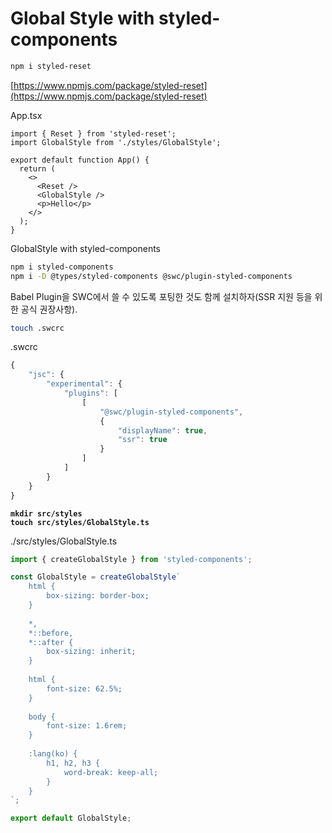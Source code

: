 # Global Style with styled-components

```bash
npm i styled-reset
```

[https://www.npmjs.com/package/styled-reset](https://www.npmjs.com/package/styled-reset)



App.tsx

```tsx
import { Reset } from 'styled-reset';
import GlobalStyle from './styles/GlobalStyle';

export default function App() {
  return (
    <>
      <Reset />
      <GlobalStyle />
      <p>Hello</p>
    </>
  );
}

```



GlobalStyle with styled-components

```bash
npm i styled-components
npm i -D @types/styled-components @swc/plugin-styled-components
```

Babel Plugin을 SWC에서 쓸 수 있도록 포팅한 것도 함께 설치하자(SSR 지원 등을 위한 공식 권장사항).

```bash
touch .swcrc
```

.swcrc

```typescript
{
	"jsc": {
		"experimental": {
			"plugins": [
				[
					"@swc/plugin-styled-components",
					{
						"displayName": true,
						"ssr": true
					}
				]
			]
		}
	}
}
```

<pre class="language-bash"><code class="lang-bash"><strong>mkdir src/styles
</strong><strong>touch src/styles/GlobalStyle.ts
</strong></code></pre>

./src/styles/GlobalStyle.ts

```typescript
import { createGlobalStyle } from 'styled-components';

const GlobalStyle = createGlobalStyle`
	html {
		box-sizing: border-box;
	}
	
	*,
	*::before,
	*::after {
		box-sizing: inherit;
	}
	
	html {
		font-size: 62.5%;
	}
	
	body {
		font-size: 1.6rem;
	}
	
	:lang(ko) {
		h1, h2, h3 {
			word-break: keep-all;
		}
	}
`;

export default GlobalStyle;
```

